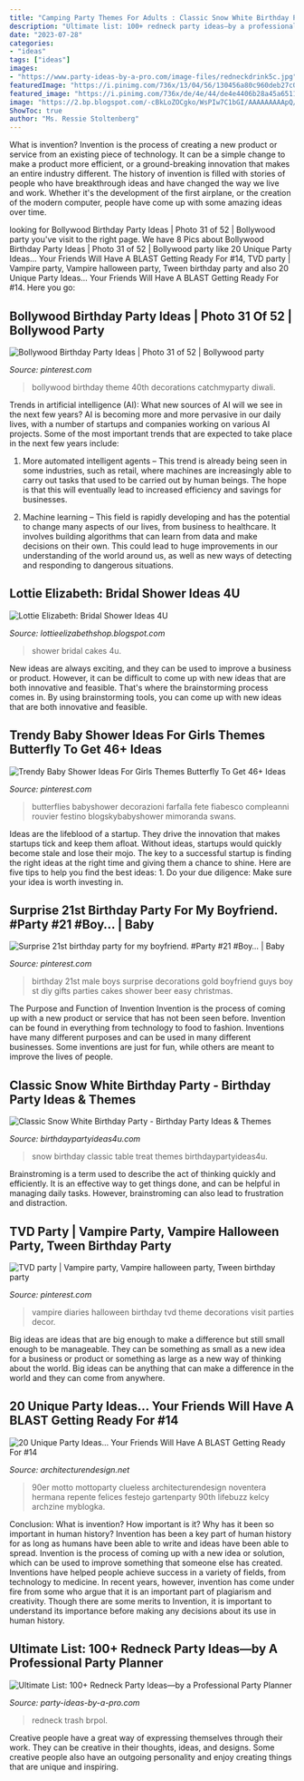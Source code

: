```yaml
---
title: "Camping Party Themes For Adults : Classic Snow White Birthday Party"
description: "Ultimate list: 100+ redneck party ideas—by a professional party planner"
date: "2023-07-28"
categories:
- "ideas"
tags: ["ideas"]
images:
- "https://www.party-ideas-by-a-pro.com/image-files/redneckdrink5c.jpg"
featuredImage: "https://i.pinimg.com/736x/13/04/56/130456a80c960deb27c0e2ff295b393e.jpg"
featured_image: "https://i.pinimg.com/736x/de/4e/44/de4e4406b28a45a6511050174c6ea32d--bollywood-theme-bollywood-birthday-party.jpg"
image: "https://2.bp.blogspot.com/-cBkLoZOCgko/WsPIw7C1bGI/AAAAAAAAApQ/MGgHlqozT8QuoV_n-gsH_Ldm7bDYvFLbwCLcBGAs/s1600/il_fullxfull.903205608_es9e.jpg"
ShowToc: true
author: "Ms. Ressie Stoltenberg"
---
```



What is invention?
Invention is the process of creating a new product or service from an existing piece of technology. It can be a simple change to make a product more efficient, or a ground-breaking innovation that makes an entire industry different. 
The history of invention is filled with stories of people who have breakthrough ideas and have changed the way we live and work. Whether it's the development of the first airplane, or the creation of the modern computer, people have come up with some amazing ideas over time.

	

		
looking for Bollywood Birthday Party Ideas | Photo 31 of 52 | Bollywood party you've visit to the right page. We have 8 Pics about Bollywood Birthday Party Ideas | Photo 31 of 52 | Bollywood party like 20 Unique Party Ideas… Your Friends Will Have A BLAST Getting Ready For #14, TVD party | Vampire party, Vampire halloween party, Tween birthday party and also 20 Unique Party Ideas… Your Friends Will Have A BLAST Getting Ready For #14. Here you go:
		
    
## Bollywood Birthday Party Ideas | Photo 31 Of 52 | Bollywood Party

<img loading=lazy src="https://i.pinimg.com/736x/de/4e/44/de4e4406b28a45a6511050174c6ea32d--bollywood-theme-bollywood-birthday-party.jpg" onerror="this.onerror=null;this.src='https://tse1.mm.bing.net/th?id=OIP.06aMYitfaeQiJVOs8kGX7gHaL6&amp;pid=15.1';" alt="Bollywood Birthday Party Ideas | Photo 31 of 52 | Bollywood party">

_Source: pinterest.com_

>bollywood birthday theme 40th decorations catchmyparty diwali. 

	

Trends in artificial intelligence (AI): What new sources of AI will we see in the next few years?
AI is becoming more and more pervasive in our daily lives, with a number of startups and companies working on various AI projects. Some of the most important trends that are expected to take place in the next few years include:
1. More automated intelligent agents – This trend is already being seen in some industries, such as retail, where machines are increasingly able to carry out tasks that used to be carried out by human beings. The hope is that this will eventually lead to increased efficiency and savings for businesses.

2. Machine learning – This field is rapidly developing and has the potential to change many aspects of our lives, from business to healthcare. It involves building algorithms that can learn from data and make decisions on their own. This could lead to huge improvements in our understanding of the world around us, as well as new ways of detecting and responding to dangerous situations.

    
## Lottie Elizabeth: Bridal Shower Ideas 4U

<img loading=lazy src="https://2.bp.blogspot.com/-cBkLoZOCgko/WsPIw7C1bGI/AAAAAAAAApQ/MGgHlqozT8QuoV_n-gsH_Ldm7bDYvFLbwCLcBGAs/s1600/il_fullxfull.903205608_es9e.jpg" onerror="this.onerror=null;this.src='https://tse4.mm.bing.net/th?id=OIP.WugI6Cfj3l7-zvrUxaSsfwHaLH&amp;pid=15.1';" alt="Lottie Elizabeth: Bridal Shower Ideas 4U">

_Source: lottieelizabethshop.blogspot.com_

>shower bridal cakes 4u. 

	

New ideas are always exciting, and they can be used to improve a business or product. However, it can be difficult to come up with new ideas that are both innovative and feasible. That's where the brainstorming process comes in. By using brainstorming tools, you can come up with new ideas that are both innovative and feasible.

    
## Trendy Baby Shower Ideas For Girls Themes Butterfly To Get 46+ Ideas

<img loading=lazy src="https://i.pinimg.com/736x/13/04/56/130456a80c960deb27c0e2ff295b393e.jpg" onerror="this.onerror=null;this.src='https://tse1.mm.bing.net/th?id=OIP.HMdXkfDtDnWCwHfrn5IuBAAAAA&amp;pid=15.1';" alt="Trendy Baby Shower Ideas For Girls Themes Butterfly To Get 46+ Ideas">

_Source: pinterest.com_

>butterflies babyshower decorazioni farfalla fete fiabesco compleanni rouvier festino blogskybabyshower mimoranda swans. 

	

Ideas are the lifeblood of a startup. They drive the innovation that makes startups tick and keep them afloat. Without ideas, startups would quickly become stale and lose their mojo. The key to a successful startup is finding the right ideas at the right time and giving them a chance to shine. Here are five tips to help you find the best ideas: 1. Do your due diligence: Make sure your idea is worth investing in.

    
## Surprise 21st Birthday Party For My Boyfriend. #Party #21 #Boy… | Baby

<img loading=lazy src="https://i.pinimg.com/736x/5e/91/67/5e9167a708806f7894142740a70e3178--st-birthday-parties-birthday-party-ideas.jpg" onerror="this.onerror=null;this.src='https://tse3.mm.bing.net/th?id=OIP.9rMAd2PxRDq8KXfCalAQpAHaJ3&amp;pid=15.1';" alt="Surprise 21st birthday party for my boyfriend. #Party #21 #Boy… | Baby">

_Source: pinterest.com_

>birthday 21st male boys surprise decorations gold boyfriend guys boy st diy gifts parties cakes shower beer easy christmas. 

	

The Purpose and Function of Invention
Invention is the process of coming up with a new product or service that has not been seen before. Invention can be found in everything from technology to food to fashion. Inventions have many different purposes and can be used in many different businesses. Some inventions are just for fun, while others are meant to improve the lives of people.

    
## Classic Snow White Birthday Party - Birthday Party Ideas &amp; Themes

<img loading=lazy src="http://i2.wp.com/www.birthdaypartyideas4u.com/wp-content/uploads/2016/05/Classic-Snow-White-Birthday-Party-Treat-Table.jpg" onerror="this.onerror=null;this.src='https://tse1.mm.bing.net/th?id=OIP.9pS6sSKVf-w7Cp-KpJsP1AHaJ4&amp;pid=15.1';" alt="Classic Snow White Birthday Party - Birthday Party Ideas &amp; Themes">

_Source: birthdaypartyideas4u.com_

>snow birthday classic table treat themes birthdaypartyideas4u. 

	

Brainstroming is a term used to describe the act of thinking quickly and efficiently. It is an effective way to get things done, and can be helpful in managing daily tasks. However, brainstroming can also lead to frustration and distraction.

    
## TVD Party | Vampire Party, Vampire Halloween Party, Tween Birthday Party

<img loading=lazy src="https://i.pinimg.com/736x/a1/75/ae/a175ae429dcc0690293d3110b51ca61d.jpg" onerror="this.onerror=null;this.src='https://tse4.mm.bing.net/th?id=OIP.lsne51uLwFvocy3Q0MnCDAHaJ3&amp;pid=15.1';" alt="TVD party | Vampire party, Vampire halloween party, Tween birthday party">

_Source: pinterest.com_

>vampire diaries halloween birthday tvd theme decorations visit parties decor. 

	

Big ideas are ideas that are big enough to make a difference but still small enough to be manageable. They can be something as small as a new idea for a business or product or something as large as a new way of thinking about the world. Big ideas can be anything that can make a difference in the world and they can come from anywhere.

    
## 20 Unique Party Ideas… Your Friends Will Have A BLAST Getting Ready For #14

<img loading=lazy src="https://cdn.architecturendesign.net/wp-content/uploads/2016/05/AD-Unique-Party-Themes-06.jpg" onerror="this.onerror=null;this.src='https://tse3.mm.bing.net/th?id=OIP.ZhukOyqfXdTOLqbWnOdrkAHaQ6&amp;pid=15.1';" alt="20 Unique Party Ideas… Your Friends Will Have A BLAST Getting Ready For #14">

_Source: architecturendesign.net_

>90er motto mottoparty clueless architecturendesign noventera hermana repente felices festejo gartenparty 90th lifebuzz kelcy archzine myblogka. 

	

Conclusion: What is invention? How important is it? Why has it been so important in human history?
Invention has been a key part of human history for as long as humans have been able to write and ideas have been able to spread. Invention is the process of coming up with a new idea or solution, which can be used to improve something that someone else has created. Inventions have helped people achieve success in a variety of fields, from technology to medicine. In recent years, however, invention has come under fire from some who argue that it is an important part of plagiarism and creativity. Though there are some merits to Invention, it is important to understand its importance before making any decisions about its use in human history.

    
## Ultimate List: 100+ Redneck Party Ideas—by A Professional Party Planner

<img loading=lazy src="https://www.party-ideas-by-a-pro.com/image-files/redneckdrink5c.jpg" onerror="this.onerror=null;this.src='https://tse1.mm.bing.net/th?id=OIP.n5ApcprIYnPR7DjHTjGD6AHaLH&amp;pid=15.1';" alt="Ultimate List: 100+ Redneck Party Ideas—by a Professional Party Planner">

_Source: party-ideas-by-a-pro.com_

>redneck trash brpol. 

	

Creative people have a great way of expressing themselves through their work. They can be creative in their thoughts, ideas, and designs. Some creative people also have an outgoing personality and enjoy creating things that are unique and inspiring.

